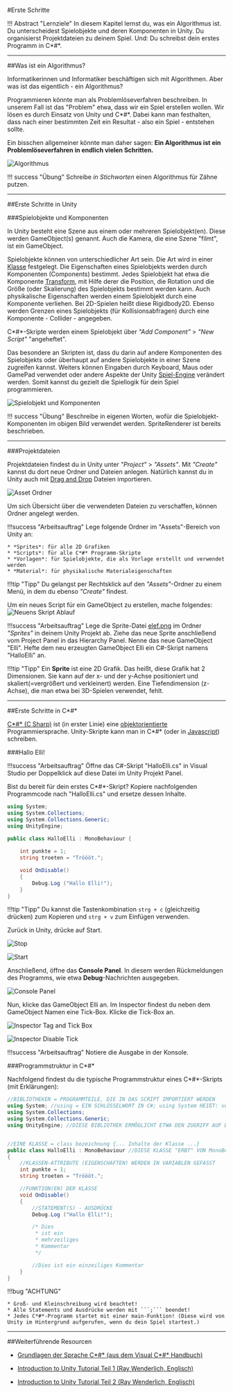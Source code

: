 #Erste Schritte 

!!! Abstract "Lernziele"
    In diesem Kapitel lernst du, was ein Algorithmus ist. Du unterscheidest Spielobjekte und deren Komponenten in Unity. Du organisierst Projektdateien zu deinem Spiel. Und: Du schreibst dein erstes Programm in C*#*. 

---

##Was ist ein Algorithmus?

Informatikerinnen und Informatiker beschäftigen sich mit Algorithmen. Aber was ist das eigentlich - ein Algorithmus?

Programmieren könnte man als Problemlöseverfahren beschreiben. In unserem Fall ist das "Problem" etwa, dass wir ein Spiel erstellen wollen. Wir lösen es durch Einsatz von Unity und C*#*. Dabei kann man festhalten, dass nach einer bestimmten Zeit ein Resultat - also ein Spiel - entstehen sollte.

Ein bisschen allgemeiner könnte man daher sagen: 
**Ein Algorithmus ist ein Problemlöseverfahren in endlich vielen Schritten.**

![Algorithmus](img/algo.png)

!!! success "Übung"
	Schreibe *in Stichworten* einen Algorithmus für Zähne putzen.

---

##Erste Schritte in Unity

###Spielobjekte und Komponenten

In Unity besteht eine Szene aus einem oder mehreren Spielobjekt(en). Diese werden GameObject(s) genannt. Auch die Kamera, die eine Szene "filmt", ist ein GameObject. 

Spielobjekte können von unterschiedlicher Art sein. Die Art wird in einer [Klasse](../0270-classes/0270-classes.md) festgelegt. Die Eigenschaften eines Spielobjekts werden durch Komponenten (Components) bestimmt. Jedes Spielobjekt hat etwa die Komponente [Transform](../0180-transform/0180-transform.md), mit Hilfe derer die Position, die Rotation und die Größe (oder Skalierung) des Spielobjekts bestimmt werden kann.
Auch physikalische Eigenschaften werden einem Spielobjekt durch eine Komponente verliehen. Bei 2D-Spielen heißt diese Rigidbody2D. Ebenso werden Grenzen eines Spielobjekts (für Kollisionsabfragen) durch eine Komponente - Collider - angegeben.


C*#*-Skripte werden einem Spielobjekt über *"Add Component"* > *"New Script"* "angeheftet". 

Das besondere an Skripten ist, dass du darin auf andere Komponenten des Spielobjekts oder überhaupt auf andere Spielobjekte in einer Szene zugreifen kannst. Weiters können Eingaben durch Keyboard, Maus oder GamePad verwendet  oder andere Aspekte der Unity [Spiel-Engine](https://de.wikipedia.org/wiki/Spiel-Engine) verändert werden. Somit kannst du gezielt die Spiellogik für dein Spiel programmieren. 


![Spielobjekt und Komponenten](img/gameobjectandcomponents.png)

!!! success "Übung"
	Beschreibe in eigenen Worten, wofür die Spielobjekt-Komponenten im obigen Bild verwendet werden. SpriteRenderer ist bereits beschrieben.

---

###Projektdateien

Projektdateien findest du in Unity unter *"Project"* > *"Assets"*. Mit *"Create"* kannst du dort neue Ordner und Dateien anlegen. Natürlich kannst du in Unity auch mit [Drag and Drop](https://de.wikipedia.org/wiki/Drag_and_Drop#/media/File:Drag-and-drop-de.svg) Dateien importieren.


![Asset Ordner](img/assetfolder.png)


Um sich Übersicht über die verwendeten Dateien zu verschaffen, können Ordner angelegt werden. 

!!!success "Arbeitsauftrag" 
    Lege folgende Ordner im "Assets"-Bereich von Unity an:

    * *Sprites*: für alle 2D Grafiken
    * *Scripts*: für alle C*#* Programm-Skripte
    * *Vorlagen*: für Spielobjekte, die als Vorlage erstellt und verwendet werden
    * *Material*: für physikalische Materialeigenschaften


!!!tip "Tipp"
    Du gelangst per Rechtsklick auf den *"Assets"*-Ordner zu einem Menü, in dem du ebenso *"Create"* findest.


Um ein neues Script für ein GameObject zu erstellen, mache folgendes:
![Neuens Skript Ablauf](img/newscriptablauf.png)

!!!success "Arbeitsauftrag"
    Lege die Sprite-Datei [elef.png](../0900-img-all/elef.png) im Ordner *"Sprites"* in deinem Unity Projekt ab. Ziehe das neue Sprite anschließend vom Project Panel in das Hierarchy Panel. Nenne das neue GameObject "Elli". Hefte dem neu erzeugten GameObject Elli ein C#-Skript namens "HalloElli" an.
	
!!!tip "Tipp"
    Ein **Sprite** ist eine 2D Grafik. Das heißt, diese Grafik hat 2 Dimensionen. Sie kann auf der x- und der y-Achse positioniert und skaliert(=vergrößert und verkleinert) werden. Eine Tiefendimension (z-Achse), die man etwa bei 3D-Spielen verwendet, fehlt.



----

##Erste Schritte in C*#*

[C*#* (C Sharp)](https://de.wikipedia.org/wiki/C-Sharp) ist (in erster Linie) eine [objektorientierte](../0270-classes/0270-classes.md) Programmiersprache. Unity-Skripte kann man in C*#* (oder in [Javascript](https://de.wikipedia.org/wiki/JavaScript)) schreiben.

###Hallo Elli!

!!!success "Arbeitsauftrag"
    Öffne das C#-Skript "HalloElli.cs" in Visual Studio per Doppelklick auf diese Datei im Unity Projekt Panel. 

Bist du bereit für dein erstes C*#*-Skript? Kopiere nachfolgenden Programmcode nach "HalloElli.cs" und ersetze dessen Inhalte. 


``` c# 
using System;
using System.Collections;
using System.Collections.Generic;
using UnityEngine;

public class HalloElli : MonoBehaviour {
	
	int punkte = 1;
	string troeten = "Tröööt.";

	void OnDisable()
	{
		Debug.Log ("Hallo Elli!");
	}
}
```

!!!tip "Tipp"
    Du kannst die Tastenkombination `strg + c` (gleichzeitig drücken) zum Kopieren und `strg + v` zum Einfügen verwenden.

Zurück in Unity, drücke auf Start.

![Stop](../0900-img-all/stop.png)

![Start](../0900-img-all/start.png)

Anschließend, öffne das **Console Panel**. In diesem werden Rückmeldungen des Programms, wie etwa **Debug**-Nachrichten ausgegeben.

![Console Panel](../0900-img-all/consolePanel.png)

Nun, klicke das GameObject Elli an. Im Inspector findest du neben dem GameObject Namen eine Tick-Box. Klicke die Tick-Box an.

![Inspector Tag and Tick Box](img/inspectorTag.png)

![Inspector Disable Tick](img/tickDisable.png)

!!!success "Arbeitsauftrag"
    Notiere die Ausgabe in der Konsole.
   

###Programmstruktur in C*#*

Nachfolgend findest du die typische Programmstruktur eines C*#*-Skripts (mit Erklärungen): 

``` c#
//BIBLIOTHEKEN = PROGRAMMTEILE, DIE IN DAS SCRIPT IMPORTIERT WERDEN
using System; //using = EIN SCHLÜSSELWORT IN C#; using System HEIßT: verwende alle Klassen im Namespace(= Programmateil) System
using System.Collections;
using System.Collections.Generic;
using UnityEngine; //DIESE BIBLIOTHEK ERMÖGLICHT ETWA DEN ZUGRIFF AUF DIE UNITY SPIEL-ENGINE


//EINE KLASSE = class bezeichnung {... Inhalte der Klasse ...}
public class HalloElli : MonoBehaviour //DIESE KLASSE "ERBT" VON MonoBehaviour - IST ALSO FÜR EIN GAMEOBJECT 
{
	//KLASSEN-ATTRIBUTE (EIGENSCHAFTEN) WERDEN IN VARIABLEN GEFASST
	int punkte = 1;
	string troeten = "Tröööt.";

	//FUNKTION(EN) DER KLASSE
	void OnDisable()
	{
		//STATEMENT(S) - AUSDRÜCKE
		Debug.Log ("Hallo Elli!");

		/* Dies
		 * ist ein
		 * mehrzeiliges
		 * Kommentar
		 */

		//Dies ist ein einzeiliges Kommentar
	}
}
```

!!!bug "ACHTUNG"
    
	* Groß- und Kleinschreibung wird beachtet!
	* Alle Statements und Ausdrücke werden mit ```;``` beendet!
	* Jedes C*#*-Programm startet mit einer main-Funktion! (Diese wird von Unity im Hintergrund aufgerufen, wenn du dein Spiel startest.)

----

##Weiterführende Resourcen

* [Grundlagen der Sprache C*#* (aus dem Visual C*#* Handbuch)](http://openbook.rheinwerk-verlag.de/visual_csharp_2010/visual_csharp_2010_02_001.htm#mj44271ecc5b941bd18cde47caff03832a)

* [Introduction to Unity Tutorial Teil 1 (Ray Wenderlich, Englisch)](https://www.raywenderlich.com/772-introduction-to-unity-getting-started-part-1-2)

* [Introduction to Unity Tutorial Teil 2 (Ray Wenderlich, Englisch)](https://www.raywenderlich.com/770-introduction-to-unity-getting-started-part-2-2)

